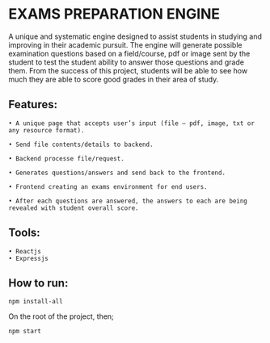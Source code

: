 # EXAMS PREPARATION ENGINE

A unique and systematic engine designed to assist students in studying and improving in their academic pursuit. The engine will generate possible examination questions based on a field/course, pdf or image sent by the student to test the student ability to answer those questions and grade them. 
From the success of this project, students will be able to see how much they are able to score good grades in their area of study.


## Features:

	• A unique page that accepts user’s input (file – pdf, image, txt or any resource format).

	• Send file contents/details to backend.

	• Backend processe file/request.

	• Generates questions/answers and send back to the frontend.

	• Frontend creating an exams environment for end users.

	• After each questions are answered, the answers to each are being revealed with student overall score.


## Tools:

    • Reactjs
    • Expressjs

## How to run:

```
npm install-all
```

On the root of the project, then;

```
npm start
```